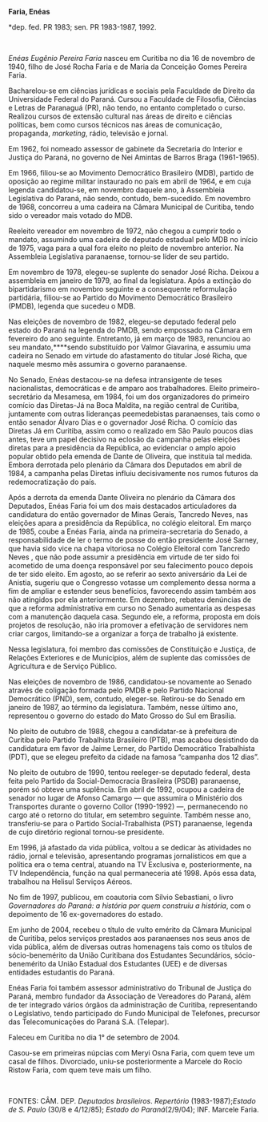 **Faria, Enéas**

\*dep. fed. PR 1983; sen. PR 1983-1987, 1992.

 

*Enéas Eugênio Pereira Faria* nasceu em Curitiba no dia 16 de novembro
de 1940, filho de José Rocha Faria e de Maria da Conceição Gomes Pereira
Faria.

Bacharelou-se em ciências jurídicas e sociais pela Faculdade de Direito
da Universidade Federal do Paraná. Cursou a Faculdade de Filosofia,
Ciências e Letras de Paranaguá (PR), não tendo, no entanto completado o
curso. Realizou cursos de extensão cultural nas áreas de direito e
ciências políticas, bem como cursos técnicos nas áreas de comunicação,
propaganda, *marketing*, rádio, televisão e jornal.

Em 1962, foi nomeado assessor de gabinete da Secretaria do Interior e
Justiça do Paraná, no governo de Nei Amintas de Barros Braga
(1961-1965).

Em 1966, filiou-se ao Movimento Democrático Brasileiro (MDB), partido de
oposição ao regime militar instaurado no país em abril de 1964, e em
cuja legenda candidatou-se, em novembro daquele ano, à Assembleia
Legislativa do Paraná, não sendo, contudo, bem-sucedido. Em novembro de
1968, concorreu a uma cadeira na Câmara Municipal de Curitiba, tendo
sido o vereador mais votado do MDB.

Reeleito vereador em novembro de 1972, não chegou a cumprir todo o
mandato, assumindo uma cadeira de deputado estadual pelo MDB no início
de 1975, vaga para a qual fora eleito no pleito de novembro anterior. Na
Assembleia Legislativa paranaense, tornou-se líder de seu partido.

Em novembro de 1978, elegeu-se suplente do senador José Richa. Deixou a
assembleia em janeiro de 1979, ao final da legislatura. Após a extinção
do bipartidarismo em novembro seguinte e a consequente reformulação
partidária, filiou-se ao Partido do Movimento Democrático Brasileiro
(PMDB), legenda que sucedeu o MDB.

Nas eleições de novembro de 1982, elegeu-se deputado federal pelo estado
do Paraná na legenda do PMDB, sendo empossado na Câmara em fevereiro do
ano seguinte. Entretanto, já em março de 1983, renunciou ao seu
mandato,****sendo substituído por Valmor Giavarina, e assumiu uma
cadeira no Senado em virtude do afastamento do titular José Richa, que
naquele mesmo mês assumira o governo paranaense.

No Senado, Enéas destacou-se na defesa intransigente de teses
nacionalistas, democráticas e de amparo aos trabalhadores. Eleito
primeiro-secretário da Mesamesa, em 1984, foi um dos organizadores do
primeiro comício das Diretas-Já na Boca Maldita, na região central de
Curitiba, juntamente com outras lideranças peemedebistas paranaenses,
tais como o então senador Álvaro Dias e o governador José Richa. O
comício das Diretas Já em Curitiba, assim como o realizado em São Paulo
poucos dias antes, teve um papel decisivo na eclosão da campanha pelas
eleições diretas para a presidência da República, ao evidenciar o amplo
apoio popular obtido pela emenda de Dante de Oliveira, que instituía tal
medida. Embora derrotada pelo plenário da Câmara dos Deputados em abril
de 1984, a campanha pelas Diretas influiu decisivamente nos rumos
futuros da redemocratização do país.

Após a derrota da emenda Dante Oliveira no plenário da Câmara dos
Deputados, Enéas Faria foi um dos mais destacados articuladores da
candidatura do então governador de Minas Gerais, Tancredo Neves, nas
eleições apara a presidência da República, no colégio eleitoral. Em
março de 1985, coube a Enéas Faria, ainda na primeira-secretaria do
Senado, a responsabilidade de ler o termo de posse do então presidente
José Sarney, que havia sido vice na chapa vitoriosa no Colégio Eleitoral
com Tancredo Neves , que não pode assumir a presidência em virtude de
ter sido foi acometido de uma doença responsável por seu falecimento
pouco depois de ter sido eleito. Em agosto, ao se referir ao sexto
aniversário da Lei de Anistia, sugeriu que o Congresso votasse um
complemento dessa norma a fim de ampliar e estender seus benefícios,
favorecendo assim também aos não atingidos por ela anteriormente. Em
dezembro, rebateu denúncias de que a reforma administrativa em curso no
Senado aumentaria as despesas com a manutenção daquela casa. Segundo
ele, a reforma, proposta em dois projetos de resolução, não iria
promover a efetivação de servidores nem criar cargos, limitando-se a
organizar a força de trabalho já existente.

Nessa legislatura, foi membro das comissões de Constituição e Justiça,
de Relações Exteriores e de Municípios, além de suplente das comissões
de Agricultura e de Serviço Público.

Nas eleições de novembro de 1986, candidatou-se novamente ao Senado
através de coligação formada pelo PMDB e pelo Partido Nacional
Democrático (PND), sem, contudo, eleger-se. Retirou-se do Senado em
janeiro de 1987, ao término da legislatura. Também, nesse último ano,
representou o governo do estado do Mato Grosso do Sul em Brasília.

No pleito de outubro de 1988, chegou a candidatar-se à prefeitura de
Curitiba pelo Partido Trabalhista Brasileiro (PTB), mas acabou
desistindo da candidatura em favor de Jaime Lerner, do Partido
Democrático Trabalhista (PDT), que se elegeu prefeito da cidade na
famosa “campanha dos 12 dias”.

No pleito de outubro de 1990, tentou reeleger-se deputado federal, desta
feita pelo Partido da Social-Democracia Brasileira (PSDB) paranaense,
porém só obteve uma suplência. Em abril de 1992, ocupou a cadeira de
senador no lugar de Afonso Camargo — que assumira o Ministério dos
Transportes durante o governo Collor (1990-1992) —, permanecendo no
cargo até o retorno do titular, em setembro seguinte. Também nesse ano,
transferiu-se para o Partido Social-Trabalhista (PST) paranaense,
legenda de cujo diretório regional tornou-se presidente.

Em 1996, já afastado da vida pública, voltou a se dedicar às atividades
no rádio, jornal e televisão, apresentando programas jornalísticos em
que a política era o tema central, atuando na TV Exclusiva e,
posteriormente, na TV Independência, função na qual permaneceria até
1998. Após essa data, trabalhou na Helisul Serviços Aéreos.

No fim de 1997, publicou, em coautoria com Sílvio Sebastiani, o livro
*Governadores do Paraná: a história por quem construiu a história*, com
o depoimento de 16 ex-governadores do estado.

Em junho de 2004, recebeu o título de vulto emérito da Câmara Municipal
de Curitiba, pelos serviços prestados aos paranaenses nos seus anos de
vida pública, além de diversas outras homenagens tais como os títulos de
sócio-benemérito da União Curitibana dos Estudantes Secundários,
sócio-benemérito da União Estadual dos Estudantes (UEE) e de diversas
entidades estudantis do Paraná.

Enéas Faria foi também assessor administrativo do Tribunal de Justiça do
Paraná, membro fundador da Associação de Vereadores do Paraná, além de
ter integrado vários órgãos da administração de Curitiba, representando
o Legislativo, tendo participado do Fundo Municipal de Telefones,
precursor das Telecomunicações do Paraná S.A. (Telepar).

Faleceu em Curitiba no dia 1° de setembro de 2004.

Casou-se em primeiras núpcias com Meryi Osna Faria, com quem teve um
casal de filhos. Divorciado, uniu-se posteriormente a Marcele do Rocio
Ristow Faria, com quem teve mais um filho.

 

FONTES: CÂM. DEP. *Deputados brasileiros*. *Repertório*
(1983-1987);*Estado de S. Paulo* (30/8 e 4/12/85); *Estado do
Paraná*(2/9/04); INF. Marcele Faria.

 

